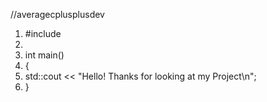 //averagecplusplusdev

1. #include<iostream>
2. 
3. int main()
4. {
5.   std::cout << "Hello! Thanks for looking at my Project\n";
6. }
